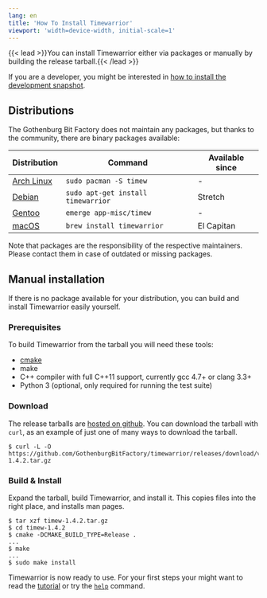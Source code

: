 ```yaml
---
lang: en
title: 'How To Install Timewarrior'
viewport: 'width=device-width, initial-scale=1'
---
```


{{< lead >}}You can install Timewarrior either via packages or manually by building the release tarball.{{< /lead >}}

If you are a developer, you might be interested in [how to install the development snapshot](/docs/install-dev.html).

## Distributions

The Gothenburg Bit Factory does not maintain any packages, but thanks to the community, there are binary packages available:

| Distribution                                                             | Command                          | Available since |
| ------------------------------------------------------------------------ | -------------------------------- | --------------- |
| [Arch Linux](https://www.archlinux.org/packages/community/x86_64/timew/) |`sudo pacman -S timew`            | -               |
| [Debian](https://packages.debian.org/search?keywords=timewarrior)        |`sudo apt-get install timewarrior`| Stretch         |
| [Gentoo](https://packages.gentoo.org/packages/app-misc/timew)            |`emerge app-misc/timew`           | -               |
| [macOS](https://formulae.brew.sh/formula/timewarrior)                    |`brew install timewarrior`        | El Capitan      |

Note that packages are the responsibility of the respective maintainers.
Please contact them in case of outdated or missing packages.

## Manual installation
If there is no package available for your distribution, you can build and install Timewarrior easily yourself.

### Prerequisites

To build Timewarrior from the tarball you will need these tools:

* [cmake](https://cmake.org)
* make
* C++ compiler with full C++11 support, currently gcc 4.7+ or clang 3.3+
* Python 3 (optional, only required for running the test suite)

### Download

The release tarballs are [hosted on github](https://github.com/GothenburgBitFactory/timewarrior/releases).
You can download the tarball with `curl`, as an example of just one of many ways to download the tarball.

```
$ curl -L -O https://github.com/GothenburgBitFactory/timewarrior/releases/download/v1.4.2/timew-1.4.2.tar.gz
```

### Build & Install

Expand the tarball, build Timewarrior, and install it.
This copies files into the right place, and installs man pages.

```
$ tar xzf timew-1.4.2.tar.gz
$ cd timew-1.4.2
$ cmake -DCMAKE_BUILD_TYPE=Release .
...
$ make
...
$ sudo make install
```

Timewarrior is now ready to use.
For your first steps your might want to read the [tutorial](docs/tutorial.md) or try the [`help`](/docs/timew-help.1.md) command.
